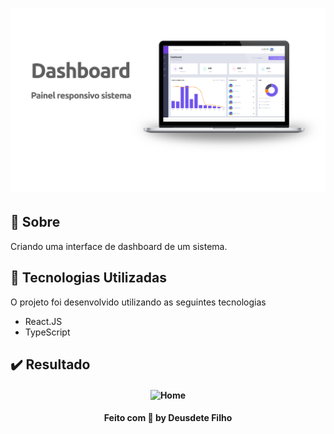<h1 align="center">
  <img src="logo.png">
<br>

<a id="sobre"></a>

## :bookmark: Sobre

Criando uma interface de dashboard de um sistema.

## :rocket: Tecnologias Utilizadas

O projeto foi desenvolvido utilizando as seguintes tecnologias

- React.JS
- TypeScript

## :heavy_check_mark: Resultado

<h4 align="center">
    <img alt="Home" title="#home" width="500px" src="gif.gif">
</h4>

<h4 align="center">
    Feito com 💜 by Deusdete Filho</a>
</h4>
